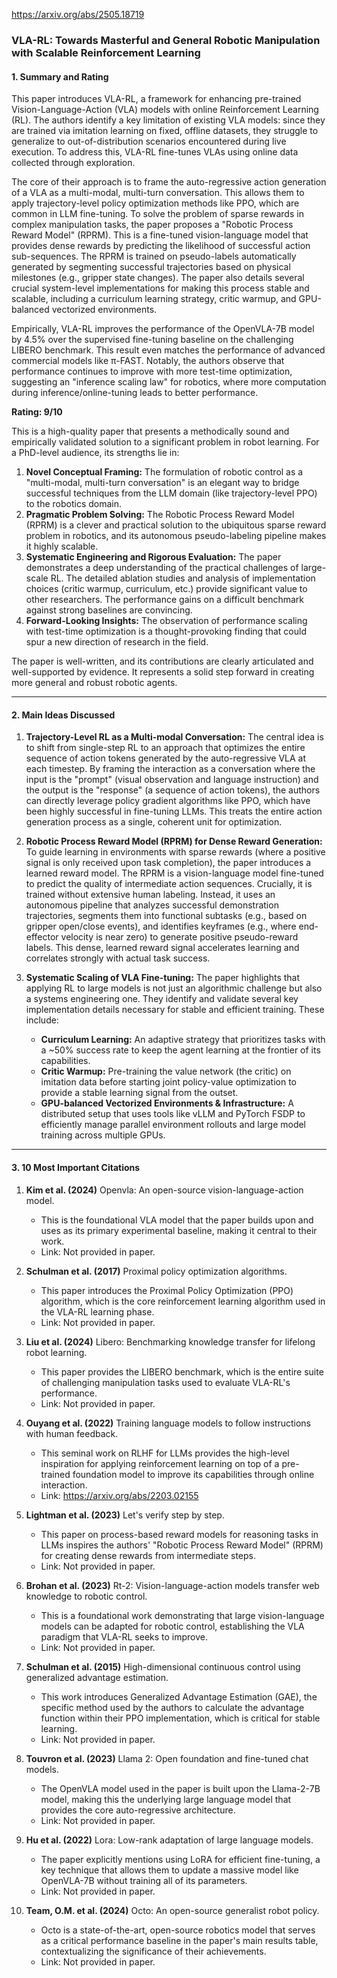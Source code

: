 https://arxiv.org/abs/2505.18719

### VLA-RL: Towards Masterful and General Robotic Manipulation with Scalable Reinforcement Learning

#### 1. Summary and Rating

This paper introduces VLA-RL, a framework for enhancing pre-trained Vision-Language-Action (VLA) models with online Reinforcement Learning (RL). The authors identify a key limitation of existing VLA models: since they are trained via imitation learning on fixed, offline datasets, they struggle to generalize to out-of-distribution scenarios encountered during live execution. To address this, VLA-RL fine-tunes VLAs using online data collected through exploration.

The core of their approach is to frame the auto-regressive action generation of a VLA as a multi-modal, multi-turn conversation. This allows them to apply trajectory-level policy optimization methods like PPO, which are common in LLM fine-tuning. To solve the problem of sparse rewards in complex manipulation tasks, the paper proposes a "Robotic Process Reward Model" (RPRM). This is a fine-tuned vision-language model that provides dense rewards by predicting the likelihood of successful action sub-sequences. The RPRM is trained on pseudo-labels automatically generated by segmenting successful trajectories based on physical milestones (e.g., gripper state changes). The paper also details several crucial system-level implementations for making this process stable and scalable, including a curriculum learning strategy, critic warmup, and GPU-balanced vectorized environments.

Empirically, VLA-RL improves the performance of the OpenVLA-7B model by 4.5% over the supervised fine-tuning baseline on the challenging LIBERO benchmark. This result even matches the performance of advanced commercial models like π-FAST. Notably, the authors observe that performance continues to improve with more test-time optimization, suggesting an "inference scaling law" for robotics, where more computation during inference/online-tuning leads to better performance.

**Rating: 9/10**

This is a high-quality paper that presents a methodically sound and empirically validated solution to a significant problem in robot learning. For a PhD-level audience, its strengths lie in:
1.  **Novel Conceptual Framing:** The formulation of robotic control as a "multi-modal, multi-turn conversation" is an elegant way to bridge successful techniques from the LLM domain (like trajectory-level PPO) to the robotics domain.
2.  **Pragmatic Problem Solving:** The Robotic Process Reward Model (RPRM) is a clever and practical solution to the ubiquitous sparse reward problem in robotics, and its autonomous pseudo-labeling pipeline makes it highly scalable.
3.  **Systematic Engineering and Rigorous Evaluation:** The paper demonstrates a deep understanding of the practical challenges of large-scale RL. The detailed ablation studies and analysis of implementation choices (critic warmup, curriculum, etc.) provide significant value to other researchers. The performance gains on a difficult benchmark against strong baselines are convincing.
4.  **Forward-Looking Insights:** The observation of performance scaling with test-time optimization is a thought-provoking finding that could spur a new direction of research in the field.

The paper is well-written, and its contributions are clearly articulated and well-supported by evidence. It represents a solid step forward in creating more general and robust robotic agents.

---

#### 2. Main Ideas Discussed

1.  **Trajectory-Level RL as a Multi-modal Conversation:** The central idea is to shift from single-step RL to an approach that optimizes the entire sequence of action tokens generated by the auto-regressive VLA at each timestep. By framing the interaction as a conversation where the input is the "prompt" (visual observation and language instruction) and the output is the "response" (a sequence of action tokens), the authors can directly leverage policy gradient algorithms like PPO, which have been highly successful in fine-tuning LLMs. This treats the entire action generation process as a single, coherent unit for optimization.

2.  **Robotic Process Reward Model (RPRM) for Dense Reward Generation:** To guide learning in environments with sparse rewards (where a positive signal is only received upon task completion), the paper introduces a learned reward model. The RPRM is a vision-language model fine-tuned to predict the quality of intermediate action sequences. Crucially, it is trained without extensive human labeling. Instead, it uses an autonomous pipeline that analyzes successful demonstration trajectories, segments them into functional subtasks (e.g., based on gripper open/close events), and identifies keyframes (e.g., where end-effector velocity is near zero) to generate positive pseudo-reward labels. This dense, learned reward signal accelerates learning and correlates strongly with actual task success.

3.  **Systematic Scaling of VLA Fine-tuning:** The paper highlights that applying RL to large models is not just an algorithmic challenge but also a systems engineering one. They identify and validate several key implementation details necessary for stable and efficient training. These include:
    *   **Curriculum Learning:** An adaptive strategy that prioritizes tasks with a ~50% success rate to keep the agent learning at the frontier of its capabilities.
    *   **Critic Warmup:** Pre-training the value network (the critic) on imitation data before starting joint policy-value optimization to provide a stable learning signal from the outset.
    *   **GPU-balanced Vectorized Environments & Infrastructure:** A distributed setup that uses tools like vLLM and PyTorch FSDP to efficiently manage parallel environment rollouts and large model training across multiple GPUs.

---

#### 3. 10 Most Important Citations

1.  **Kim et al. (2024)** Openvla: An open-source vision-language-action model.
    *   This is the foundational VLA model that the paper builds upon and uses as its primary experimental baseline, making it central to their work.
    *   Link: Not provided in paper.

2.  **Schulman et al. (2017)** Proximal policy optimization algorithms.
    *   This paper introduces the Proximal Policy Optimization (PPO) algorithm, which is the core reinforcement learning algorithm used in the VLA-RL learning phase.
    *   Link: Not provided in paper.

3.  **Liu et al. (2024)** Libero: Benchmarking knowledge transfer for lifelong robot learning.
    *   This paper provides the LIBERO benchmark, which is the entire suite of challenging manipulation tasks used to evaluate VLA-RL's performance.
    *   Link: Not provided in paper.

4.  **Ouyang et al. (2022)** Training language models to follow instructions with human feedback.
    *   This seminal work on RLHF for LLMs provides the high-level inspiration for applying reinforcement learning on top of a pre-trained foundation model to improve its capabilities through online interaction.
    *   Link: https://arxiv.org/abs/2203.02155

5.  **Lightman et al. (2023)** Let's verify step by step.
    *   This paper on process-based reward models for reasoning tasks in LLMs inspires the authors' "Robotic Process Reward Model" (RPRM) for creating dense rewards from intermediate steps.
    *   Link: Not provided in paper.

6.  **Brohan et al. (2023)** Rt-2: Vision-language-action models transfer web knowledge to robotic control.
    *   This is a foundational work demonstrating that large vision-language models can be adapted for robotic control, establishing the VLA paradigm that VLA-RL seeks to improve.
    *   Link: Not provided in paper.

7.  **Schulman et al. (2015)** High-dimensional continuous control using generalized advantage estimation.
    *   This work introduces Generalized Advantage Estimation (GAE), the specific method used by the authors to calculate the advantage function within their PPO implementation, which is critical for stable learning.
    *   Link: Not provided in paper.

8.  **Touvron et al. (2023)** Llama 2: Open foundation and fine-tuned chat models.
    *   The OpenVLA model used in the paper is built upon the Llama-2-7B model, making this the underlying large language model that provides the core auto-regressive architecture.
    *   Link: Not provided in paper.

9.  **Hu et al. (2022)** Lora: Low-rank adaptation of large language models.
    *   The paper explicitly mentions using LoRA for efficient fine-tuning, a key technique that allows them to update a massive model like OpenVLA-7B without training all of its parameters.
    *   Link: Not provided in paper.

10. **Team, O.M. et al. (2024)** Octo: An open-source generalist robot policy.
    *   Octo is a state-of-the-art, open-source robotics model that serves as a critical performance baseline in the paper's main results table, contextualizing the significance of their achievements.
    *   Link: Not provided in paper.
